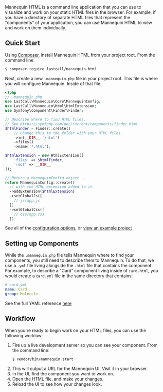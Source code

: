 Mannequin HTML is a command line application that you can use to visualize and work on your static HTML files in the browser. For example, if you have a directory of separate HTML files that represent the "components" of your application, you can use Mannequin HTML to view and work on them individually.

Quick Start
-----------
Using [Composer](https://getcomposer.org/doc/00-intro.md), install Mannequin HTML from your project root.  From the command line:
```bash
$ composer require lastcall/mannequin-html
```
Next, create a new `.mannequin.php` file in your project root.  This file is where you will configure Mannequin.  Inside of that file:
```php
<?php
// .mannequin.php
use LastCall\Mannequin\Core\MannequinConfig;
use LastCall\Mannequin\Html\HtmlExtension;
use Symfony\Component\Finder\Finder;

// Describe where to find HTML files.
// See https://symfony.com/doc/current/components/finder.html
$htmlFinder = Finder::create()
    // Change this to the folder with your HTML files.
    ->in(__DIR__.'/html')
    ->files()
    ->name('*.html');

$htmlExtension = new HtmlExtension([
    'files' => $htmlFinder,
    'root' => __DIR__
]);

// Return a MannequinConfig object...
return MannequinConfig::create()
  // with the HTML extension added to it.
  ->addExtension($htmlExtension)
  ->setGlobalJs([
    // js/app.js    
  ])
  ->setGlobalCss([
    // css/app.css
  ]);
```

See all of the [configuration options](docs/configuration.md), or [view an example project](https://github.com/LastCallMedia/Mannequin/tree/master/src/Html/demo)

Setting up Components
---------------------
While the `.mannequin.php` file tells Mannequin where to find your components, you still need to describe them to Mannequin.  To do that, we use a `.yml` file living alongside the `.html` file that contains the component.  For example, to describe a "Card" component living inside of `card.html`, you would create a `card.yml` file in the same directory that contains:
```yaml
# card.yml
name: Card
group: Molecule
```
See the full YAML reference [here](docs/yaml.md)

Workflow
--------

When you're ready to begin work on your HTML files, you can use the following worklow:

1. Fire up a live development server so you can see your component.  From the command line:
    ```bash
    $ vendor/bin/mannequin start
    ```
2. This will output a URL for the Mannequin UI.  Visit it in your browser.
3. In the UI, find the component you want to work on.
4. Open the HTML file, and make your changes.
5. Reload the UI to see how your changes look.
